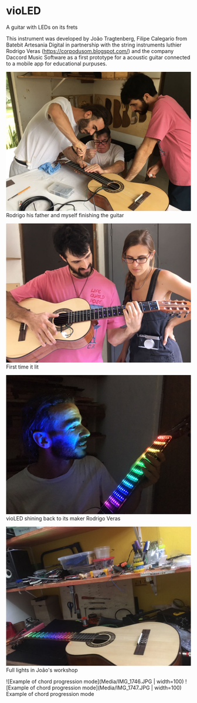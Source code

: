 # vioLED
A guitar with LEDs on its frets

This instrument was developed by João Tragtenberg, Filipe Calegario from Batebit Artesania Digital in partnership with the string instruments luthier Rodrigo Veras (https://corpodusom.blogspot.com/) and the company Daccord Music Software as a first prototype for a acoustic guitar connected to a mobile app for educational purpuses.

![Rodrigo his father and myself finishing the guitar](/Media/IMG_1703.JPG)
Rodrigo his father and myself finishing the guitar

![First time it lit](Media/IMG_1704.JPG)
First time it lit

![vioLED shining back to its maker Rodrigo Veras](Media/IMG_1706.JPG)
vioLED shining back to its maker Rodrigo Veras

![Full lights in João's workshop](Media/IMG_1745.JPG)
Full lights in João's workshop

![Example of chord progression mode](Media/IMG_1746.JPG  | width=100) ![Example of chord progression mode](Media/IMG_1747.JPG | width=100)
Example of chord progression mode
